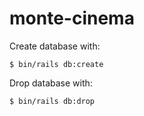 # monte-cinema

Create database with:

`$ bin/rails db:create`

Drop database with:

`$ bin/rails db:drop`